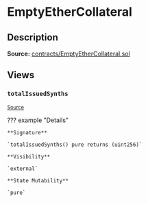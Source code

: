 # EmptyEtherCollateral

## Description

**Source:** [contracts/EmptyEtherCollateral.sol](https://github.com/Synthetixio/synthetix/tree/v2.45.3/contracts/EmptyEtherCollateral.sol)

## Views

### `totalIssuedSynths`

<sub>[Source](https://github.com/Synthetixio/synthetix/tree/v2.45.3/contracts/EmptyEtherCollateral.sol#L6)</sub>

??? example "Details"

    **Signature**

    `totalIssuedSynths() pure returns (uint256)`

    **Visibility**

    `external`

    **State Mutability**

    `pure`
